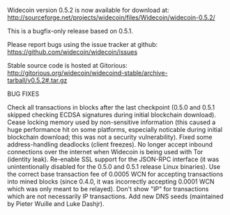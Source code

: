 Widecoin version 0.5.2 is now available for download at:
http://sourceforge.net/projects/widecoin/files/Widecoin/widecoin-0.5.2/

This is a bugfix-only release based on 0.5.1.

Please report bugs using the issue tracker at github:
https://github.com/widecoin/widecoin/issues

Stable source code is hosted at Gitorious:
http://gitorious.org/widecoin/widecoind-stable/archive-tarball/v0.5.2#.tar.gz

BUG FIXES

Check all transactions in blocks after the last checkpoint (0.5.0 and 0.5.1 skipped checking ECDSA signatures during initial blockchain download).
Cease locking memory used by non-sensitive information (this caused a huge performance hit on some platforms, especially noticable during initial blockchain download; this was
not a security vulnerability).
Fixed some address-handling deadlocks (client freezes).
No longer accept inbound connections over the internet when Widecoin is being used with Tor (identity leak).
Re-enable SSL support for the JSON-RPC interface (it was unintentionally disabled for the 0.5.0 and 0.5.1 release Linux binaries).
Use the correct base transaction fee of 0.0005 WCN for accepting transactions into mined blocks (since 0.4.0, it was incorrectly accepting 0.0001 WCN which was only meant to be relayed).
Don't show "IP" for transactions which are not necessarily IP transactions.
Add new DNS seeds (maintained by Pieter Wuille and Luke Dashjr).
